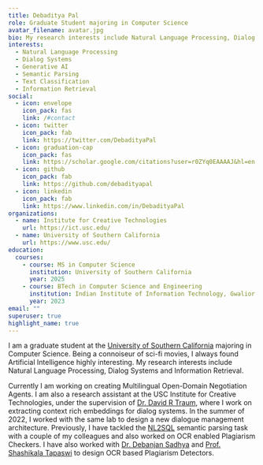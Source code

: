 ```yaml
---
title: Debaditya Pal
role: Graduate Student majoring in Computer Science
avatar_filename: avatar.jpg
bio: My research interests include Natural Language Processing, Dialog Systems and Information Retrieval among other things.
interests:
  - Natural Language Processing
  - Dialog Systems
  - Generative AI
  - Semantic Parsing
  - Text Classification
  - Information Retrieval
social:
  - icon: envelope
    icon_pack: fas
    link: /#contact
  - icon: twitter
    icon_pack: fab
    link: https://twitter.com/DebadityaPal
  - icon: graduation-cap
    icon_pack: fas
    link: https://scholar.google.com/citations?user=r0ZYq0EAAAAJ&hl=en
  - icon: github
    icon_pack: fab
    link: https://github.com/debadityapal
  - icon: linkedin
    icon_pack: fab
    link: https://www.linkedin.com/in/DebadityaPal
organizations:
  - name: Institute for Creative Technologies
    url: https://ict.usc.edu/
  - name: University of Southern California
    url: https://www.usc.edu/
education:
  courses:
    - course: MS in Computer Science
      institution: University of Southern California
      year: 2025
    - course: BTech in Computer Science and Engineering
      institution: Indian Institute of Information Technology, Gwalior
      year: 2023
email: ""
superuser: true
highlight_name: true
---
```


I am a graduate student at the [University of Southern California](https://www.usc.edu/) majoring in Computer Science. Being a connoiseur of sci-fi movies, I always found Artificial Intelligence highly interesting. My research interests include Natural Language Processing, Dialog Systems and Information Retrieval.

Currently I am working on creating Multilingual Open-Domain Negotiation Agents. I am also a research assistant at the USC Institute for Creative Technologies, under the supervision of [Dr. David R Traum](https://viterbi.usc.edu/directory/faculty/Traum/David), where I work on extracting context rich embeddings for dialog systems. In the summer of 2022, I worked with the same lab to design a new dialogue management architecture. Previously, I have tackled the [NL2SQL](https://ieeexplore.ieee.org/document/9417888) semantic parsing task with a couple of my colleagues and also worked on OCR enabled Plagiarism Checkers. I have also worked with [Dr. Debanjan Sadhya](https://www.iiitm.ac.in/index.php/en/component/splms/teacher/Dr.Devanjan) and [Prof. Shashikala Tapaswi](https://www.iiitm.ac.in/index.php/en/component/splms/teacher/Prof.Shashikala) to design OCR based Plagiarism Detectors.
